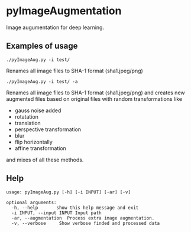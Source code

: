 # pyImageAugmentation
Image augumentation for deep learning.



## Examples of usage

`./pyImageAug.py -i test/`

Renames all image files to SHA-1 format (sha1.jpeg/png)

`./pyImageAug.py -i test/ -a`

Renames all image files to SHA-1 format (sha1.jpeg/png) and creates new augmented files based on original files with random transformations like

- gauss noise added
- rotatation
- translation
- perspective transformation
- blur
- flip horizontally
- affine transformation

and mixes of all these methods.

## Help

```shell
usage: pyImageAug.py [-h] [-i INPUT] [-ar] [-v]

optional arguments:
  -h, --help       show this help message and exit
  -i INPUT, --input INPUT Input path
  -ar, --augmentation  Process extra image augmentation.
  -v, --verbose     Show verbose finded and processed data
```
